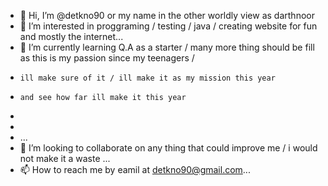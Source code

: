 - 👋 Hi, I’m @detkno90 or my name in the other worldly view as darthnoor
- 👀 I’m interested in proggraming / testing / java / creating website for fun and mostly the internet...
- 🌱 I’m currently learning Q.A as a starter / many more thing should be fill as this is my passion since my teenagers / 
-     ill make sure of it / ill make it as my mission this year 
-     and see how far ill make it this year 
-     
- 
-   ...
- 💞️ I’m looking to collaborate on any thing that could improve me / i would not make it a waste ...
- 📫 How to reach me by eamil at detkno90@gmail.com...

<!---
detkno90/detkno90 is a ✨ special ✨ repository because its `README.md` (this file) appears on your GitHub profile.
You can click the Preview link to take a look at your changes.
--->
